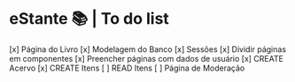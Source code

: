 # eStante 📚 | To do list

[x] Página do Livro
[x] Modelagem do Banco
[x] Sessões
[x] Dividir páginas em componentes
[x] Preencher páginas com dados de usuário
[x] CREATE Acervo
[x] CREATE Itens
[ ] READ Itens
[ ] Página de Moderação 